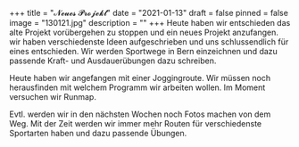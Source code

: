 +++
title = "𝓝𝓮𝓾𝓮𝓼 𝓟𝓻𝓸𝓳𝓮𝓴𝓽"
date = "2021-01-13"
draft = false
pinned = false
image = "130121.jpg"
description = ""
+++
Heute haben wir entschieden das alte Projekt vorübergehen zu stoppen und ein neues Projekt anzufangen. wir haben verschiedenste Ideen aufgeschrieben und uns schlussendlich für eines entschieden. Wir werden Sportwege in Bern einzeichnen und dazu passende Kraft- und Ausdauerübungen dazu schreiben. 

Heute haben wir angefangen mit einer Joggingroute. Wir müssen noch herausfinden mit welchem Programm wir arbeiten wollen. Im Moment  versuchen wir Runmap.

Evtl. werden wir in den nächsten Wochen noch Fotos machen von dem Weg. Mit der Zeit werden wir immer mehr Routen für verschiedenste Sportarten haben und dazu passende Übungen.